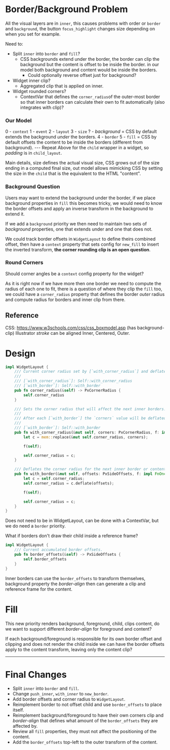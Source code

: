 # Border/Background Problem

All the visual layers are in `inner`, this causes problems with order or `border` and `background`, the button `focus_highlight` changes
size depending on when you set for example.

Need to:

* Split `inner` into `border` and `fill`?
    - CSS backgrounds extend under the border, the border can clip the background but the content is offset to be inside the border.
        in our model both background and content would be inside the borders. 
        - Could optionally reverse offset just for background?
* Widget inner clip?
    - Aggregated clip  that is applied on inner.
* Widget rounded corners?
    - ContextVar that defines the `corner_radius`of the outer-most border so that inner borders can calculate their
        own to fit automatically (also integrates with clip)?

### Our Model

0 - `context`
1 - `event` 
2 - `layout`
3 - `size`
? - *background* = CSS by default extends the background *under* the borders.
4 - `border`
5 - `fill` = CSS by default offsets the content to be inside the borders (different from background).
--- Repeat Above for the `child` wrapper in a widget, so *padding* is in `child_layout`.

Main details, size defines the actual visual size, CSS grows out of the size ending in a computed final size,
out model allows mimicking CSS by setting the size in the `child` that is the equivalent to the HTML "content".

### Background Question

Users may want to extend the background under the border, if we place background properties in `fill` this becomes tricky, 
we would need to know the border offsets and apply an inverse transform in the background to extend it.

If we add a `background` priority we then need to maintain two sets of *background* properties, one that extends under and one that does not.

We could track border offsets in `WidgetLayout` to define theirs combined offset, then have a `context` property that sets config for `new_fill`
to insert the inverted transform, **the corner rounding clip is an open question**.

### Round Corners

Should corner angles be a `context` config property for the widget?

As it is right now if we have more then one border we need to compute the radius of each one to fit, there is a question of where they
clip the `fill` too, we could have a `corner_radius` property that defines the border *outer* radius and compute radius for borders and inner
clip from there.

## Reference

CSS: https://www.w3schools.com/css/css_boxmodel.asp (has background-clip)
Illustrator *stroke* can be aligned Inner, Centered, Outer.

# Design

```rust
impl WidgetLayout {
    /// Current corner radius set by [`with_corner_radius`] and deflated by [`with_border`].
    ///
    /// [`with_corner_radius`]: Self::with_corner_radius
    /// [`with_border`]: Self::with_border
    pub fn corner_radius(&self) -> PxCornerRadius {
        self.corner_radius
    }

    /// Sets the corner radius that will affect the next inner borders.
    ///
    /// After each [`with_border`] the `corners` value will be deflated to fit inside the *outer* border.
    ///
    /// [`with_border`]: Self::with_border
    pub fn with_corner_radius(&mut self, corners: PxCornerRadius, f: impl FnOnce(&mut Self)) {
        let c = mem::replace(&mut self.corner_radius, corners);

        f(self);

        self.corner_radius = c;
    }

    /// Deflates the corner radius for the next inner border or content clip.
    pub fn with_border(&mut self, offsets: PxSideOffsets, f: impl FnOnce(&mut Self)) {
        let c = self.corner_radius;
        self.corner_radius = c.deflate(offsets);

        f(self);

        self.corner_radius = c;
    }
}
```

Does not need to be in WidgetLayout, can be done with a ContextVar, but we do need a `border` priority.

What if borders don't draw their child inside a reference frame?

```rust
impl WidgetLayout {
    /// Current accumulated border offsets.
    pub fn border_offsets(&self) -> PxSideOffsets {
        self.border_offsets
    }
}
```

Inner borders can use the `border_offsets` to transform themselves, background property the *border-align* then can generate
a clip and reference frame for the content.

# Fill

This new priority renders background, foreground, child, clips content, do we want to support different *border-align* for 
foreground and content? 

If each background/foreground is responsible for its own border offset and clipping and does not render the child inside we
can have the border offsets apply to the content transform, leaving only the content clip?

-------------------------------------

# Final Changes

* Split `inner` into `border` and `fill`.
* Change `push_inner`, `with_inner` to `new_border`.
* Add border offsets and corner radius to `WidgetLayout`.
* Reimplement border to not offset child and use `border_offsets` to place itself.
* Reimplement background/foreground to have their own corners clip and *border-align* that defines what amount of the 
  `border_offsets` they are affected by.
* Review all `fill` properties, they must not affect the positioning of the content.
* Add the `border_offsets` top-left to the outer transform of the content.